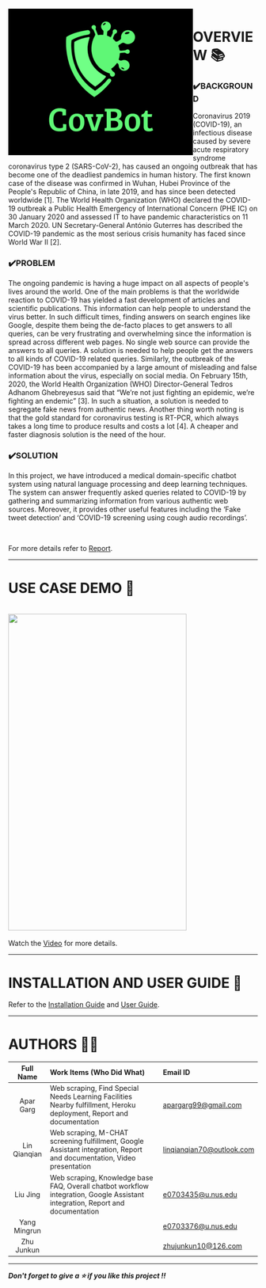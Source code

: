 &nbsp;&nbsp;&nbsp;&nbsp;&nbsp;&nbsp;&nbsp;&nbsp;&nbsp;&nbsp;&nbsp;&nbsp;&nbsp;&nbsp;&nbsp;&nbsp;&nbsp;&nbsp;&nbsp;&nbsp;&nbsp;&nbsp;&nbsp;&nbsp;&nbsp;&nbsp;&nbsp;&nbsp;&nbsp;&nbsp;&nbsp;&nbsp;&nbsp;<img src="https://github.com/AparGarg99/CovBot/blob/master/Miscellaneous/logo.png" width=373 height=296 style="float: left; margin-right: 0px;" />
---

# OVERVIEW 📚
### ✔️BACKGROUND
Coronavirus 2019 (COVID-19), an infectious disease caused by severe acute respiratory syndrome coronavirus type 2 (SARS-CoV-2), has caused an ongoing outbreak that has become one of the deadliest pandemics in human history. The first known case of the disease was confirmed in Wuhan, Hubei Province of the People's Republic of China, in late 2019, and has since been detected worldwide [1]. The World Health Organization (WHO) declared the COVID-19 outbreak a Public Health Emergency of International Concern (PHE IC) on 30 January 2020 and assessed IT to have pandemic characteristics on 11 March 2020. UN Secretary-General António Guterres has described the COVID-19 pandemic as the most serious crisis humanity has faced since World War II [2].

### ✔️PROBLEM
The ongoing pandemic is having a huge impact on all aspects of people's lives around the world. One of the main problems is that the worldwide reaction to COVID-19 has yielded a fast development of articles and scientific publications. This information can help people to understand the virus better. In such difficult times, finding answers on search engines like Google, despite them being the de-facto places to get answers to all queries, can be very frustrating and overwhelming since the information is spread across different web pages. No single web source can provide the answers to all queries. A solution is needed to help people get the answers to all kinds of COVID-19 related queries. Similarly, the outbreak of the COVID-19 has been accompanied by a large amount of misleading and false information about the virus, especially on social media. On February 15th, 2020, the World Health Organization (WHO) Director-General Tedros Adhanom Ghebreyesus said that “We’re not just fighting an epidemic, we’re fighting an endemic” [3]. In such a situation, a solution is needed to segregate fake news from authentic news. Another thing worth noting is that the gold standard for coronavirus testing is RT-PCR, which always takes a long time to produce results and costs a lot [4]. A cheaper and faster diagnosis solution is the need of the hour.

### ✔️SOLUTION
In this project, we have introduced a medical domain-specific chatbot system using natural language processing and deep learning techniques. The system can answer frequently asked queries related to COVID-19 by gathering and summarizing information from various authentic web sources. Moreover, it provides other useful features including the ‘Fake tweet detection’ and ‘COVID-19 screening using cough audio recordings’.

<br>

For more details refer to [Report](https://github.com/AparGarg99/ASD-Bot/blob/master/ProjectReport/Report.pdf).

---

# USE CASE DEMO 🎥
&nbsp;&nbsp;&nbsp;&nbsp;&nbsp;&nbsp;&nbsp;&nbsp;&nbsp;&nbsp;&nbsp;&nbsp;&nbsp;&nbsp;&nbsp;&nbsp;&nbsp;&nbsp;&nbsp;&nbsp;&nbsp;&nbsp;&nbsp;&nbsp;&nbsp;&nbsp;&nbsp;&nbsp;&nbsp;&nbsp;&nbsp;&nbsp;&nbsp;&nbsp;&nbsp;&nbsp;&nbsp;&nbsp;&nbsp;&nbsp;&nbsp;&nbsp;&nbsp;&nbsp;&nbsp;&nbsp;&nbsp;&nbsp;&nbsp;&nbsp;&nbsp;&nbsp;&nbsp;&nbsp;&nbsp;<img src="https://github.com/AparGarg99/CovBot/blob/master/Miscellaneous/demo.gif" width=360 height=640>

Watch the [Video](https://drive.google.com/file/d/1L7XgaYJPNweWEYLXCjTzagpVlAsZ4L4H/view?usp=sharing) for more details.

---

# INSTALLATION AND USER GUIDE 🔌

Refer to the [Installation Guide](https://github.com/AparGarg99/CovBot/blob/master/Documentation/Installation%20Guide.pdf) and [User Guide](https://github.com/AparGarg99/CovBot/blob/master/Documentation/User%20Guide.pdf).

---

# AUTHORS 👨‍💻

| Full Name  | Work Items (Who Did What) | Email ID |
| :---------------:| :-----| :-----|
| Apar Garg    | Web scraping, Find Special Needs Learning Facilities Nearby fulfillment, Heroku deployment, Report and documentation | apargarg99@gmail.com |
| Lin Qianqian  | Web scraping, M-CHAT screening fulfillment, Google Assistant integration, Report and documentation, Video presentation | linqianqian70@outlook.com |
| Liu Jing  | Web scraping, Knowledge base FAQ, Overall chatbot workflow integration, Google Assistant integration, Report and documentation | e0703435@u.nus.edu |
| Yang Mingrun | |e0703376@u.nus.edu |
| Zhu Junkun | |zhujunkun10@126.com |

---

***Don't forget to give a ⭐ if you like this project !!***
